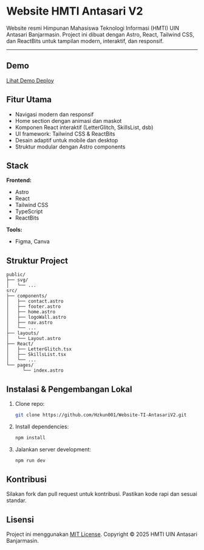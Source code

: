 
# Website HMTI Antasari V2

Website resmi Himpunan Mahasiswa Teknologi Informasi (HMTI) UIN Antasari Banjarmasin.
Project ini dibuat dengan Astro, React, Tailwind CSS, dan ReactBits untuk tampilan modern, interaktif, dan responsif.

---

## Demo
[Lihat Demo Deploy](https://website-ti-antasari-v2.vercel.app/)

## Fitur Utama
- Navigasi modern dan responsif
- Home section dengan animasi dan maskot
- Komponen React interaktif (LetterGlitch, SkillsList, dsb)
- UI framework: Tailwind CSS & ReactBits
- Desain adaptif untuk mobile dan desktop
- Struktur modular dengan Astro components

## Stack
**Frontend:**
- Astro
- React
- Tailwind CSS
- TypeScript
- ReactBits

**Tools:**
- Figma, Canva

## Struktur Project
```
public/
├── svg/
│   └── ...
src/
├── components/
│   ├── contact.astro
│   ├── footer.astro
│   ├── home.astro
│   ├── logoWall.astro
│   ├── nav.astro
│   └── ...
├── layouts/
│   └── Layout.astro
├── React/
│   ├── LetterGlitch.tsx
│   ├── SkillsList.tsx
│   └── ...
└── pages/
      └── index.astro
```

## Instalasi & Pengembangan Lokal
1. Clone repo:
     ```bash
     git clone https://github.com/Hzkun001/Website-TI-AntasariV2.git
     ```
2. Install dependencies:
     ```bash
     npm install
     ```
3. Jalankan server development:
     ```bash
     npm run dev
     ```

## Kontribusi
Silakan fork dan pull request untuk kontribusi. Pastikan kode rapi dan sesuai standar.

## Lisensi
Project ini menggunakan [MIT License](https://opensource.org/licenses/mit).
Copyright © 2025 HMTI UIN Antasari Banjarmasin.

